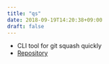 ```yaml
---
title: "qs"
date: 2018-09-19T14:20:38+09:00
draft: false
---
```


- CLI tool for git squash quickly
- [Repository](https://github.com/kamontia/qs)
